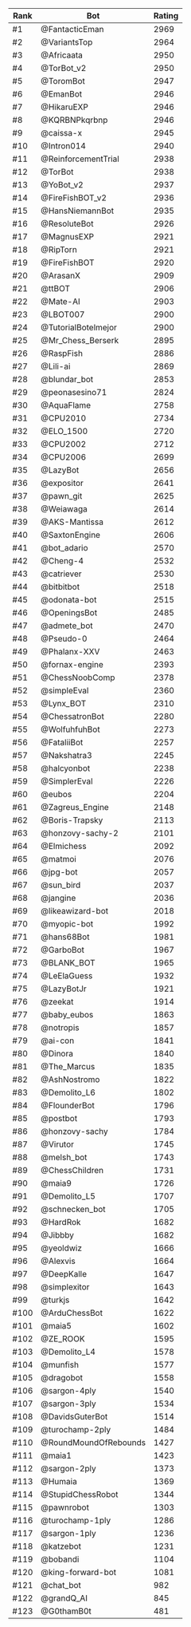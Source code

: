 Rank|Bot|Rating
---|---|---
#1|@FantacticEman|2969
#2|@VariantsTop|2964
#3|@Africaata|2950
#4|@TorBot_v2|2950
#5|@ToromBot|2947
#6|@EmanBot|2946
#7|@HikaruEXP|2946
#8|@KQRBNPkqrbnp|2946
#9|@caissa-x|2945
#10|@Intron014|2940
#11|@ReinforcementTrial|2938
#12|@TorBot|2938
#13|@YoBot_v2|2937
#14|@FireFishBOT_v2|2936
#15|@HansNiemannBot|2935
#16|@ResoluteBot|2926
#17|@MagnusEXP|2921
#18|@RipTorn|2921
#19|@FireFishBOT|2920
#20|@ArasanX|2909
#21|@ttBOT|2906
#22|@Mate-AI|2903
#23|@LBOT007|2900
#24|@TutorialBotelmejor|2900
#25|@Mr_Chess_Berserk|2895
#26|@RaspFish|2886
#27|@Lili-ai|2869
#28|@blundar_bot|2853
#29|@peonasesino71|2824
#30|@AquaFlame|2758
#31|@CPU2010|2734
#32|@ELO_1500|2720
#33|@CPU2002|2712
#34|@CPU2006|2699
#35|@LazyBot|2656
#36|@expositor|2641
#37|@pawn_git|2625
#38|@Weiawaga|2614
#39|@AKS-Mantissa|2612
#40|@SaxtonEngine|2606
#41|@bot_adario|2570
#42|@Cheng-4|2532
#43|@catriever|2530
#44|@bitbitbot|2518
#45|@odonata-bot|2515
#46|@OpeningsBot|2485
#47|@admete_bot|2470
#48|@Pseudo-0|2464
#49|@Phalanx-XXV|2463
#50|@fornax-engine|2393
#51|@ChessNoobComp|2378
#52|@simpleEval|2360
#53|@Lynx_BOT|2310
#54|@ChessatronBot|2280
#55|@WolfuhfuhBot|2273
#56|@FataliiBot|2257
#57|@Nakshatra3|2245
#58|@halcyonbot|2238
#59|@SimplerEval|2226
#60|@eubos|2204
#61|@Zagreus_Engine|2148
#62|@Boris-Trapsky|2113
#63|@honzovy-sachy-2|2101
#64|@Elmichess|2092
#65|@matmoi|2076
#66|@jpg-bot|2057
#67|@sun_bird|2037
#68|@jangine|2036
#69|@likeawizard-bot|2018
#70|@myopic-bot|1992
#71|@hans68Bot|1981
#72|@GarboBot|1967
#73|@BLANK_BOT|1965
#74|@LeElaGuess|1932
#75|@LazyBotJr|1921
#76|@zeekat|1914
#77|@baby_eubos|1863
#78|@notropis|1857
#79|@ai-con|1841
#80|@Dinora|1840
#81|@The_Marcus|1835
#82|@AshNostromo|1822
#83|@Demolito_L6|1802
#84|@FlounderBot|1796
#85|@postbot|1793
#86|@honzovy-sachy|1784
#87|@Virutor|1745
#88|@melsh_bot|1743
#89|@ChessChildren|1731
#90|@maia9|1726
#91|@Demolito_L5|1707
#92|@schnecken_bot|1705
#93|@HardRok|1682
#94|@Jibbby|1682
#95|@yeoldwiz|1666
#96|@Alexvis|1664
#97|@DeepKalle|1647
#98|@simplexitor|1643
#99|@turkjs|1642
#100|@ArduChessBot|1622
#101|@maia5|1602
#102|@ZE_ROOK|1595
#103|@Demolito_L4|1578
#104|@munfish|1577
#105|@dragobot|1558
#106|@sargon-4ply|1540
#107|@sargon-3ply|1534
#108|@DavidsGuterBot|1514
#109|@turochamp-2ply|1484
#110|@RoundMoundOfRebounds|1427
#111|@maia1|1423
#112|@sargon-2ply|1373
#113|@Humaia|1369
#114|@StupidChessRobot|1344
#115|@pawnrobot|1303
#116|@turochamp-1ply|1286
#117|@sargon-1ply|1236
#118|@katzebot|1231
#119|@bobandi|1104
#120|@king-forward-bot|1081
#121|@chat_bot|982
#122|@grandQ_AI|845
#123|@G0thamB0t|481
